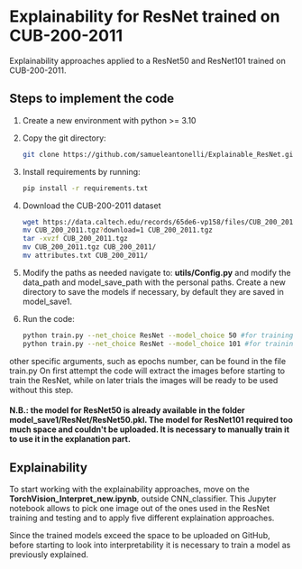 # Explainability for ResNet trained on CUB-200-2011
Explainability approaches applied to a ResNet50 and ResNet101 trained on CUB-200-2011.

## Steps to implement the code

1. Create a new environment with python >= 3.10

2. Copy the git directory: 

   ```bash
   git clone https://github.com/samueleantonelli/Explainable_ResNet.git

3. Install requirements by running:
   ```bash
   pip install -r requirements.txt
   
3. Download the CUB-200-2011 dataset
   ```bash
   wget https://data.caltech.edu/records/65de6-vp158/files/CUB_200_2011.tgz?download=1
   mv CUB_200_2011.tgz?download=1 CUB_200_2011.tgz
   tar -xvzf CUB_200_2011.tgz
   mv CUB_200_2011.tgz CUB_200_2011/
   mv attributes.txt CUB_200_2011/

4. Modify the paths as needed
   navigate to: **utils/Config.py** and modify the data_path and model_save_path with the personal paths.
   Create a new directory to save the models if necessary, by default they are saved in model_save1. 
   
6. Run the code:
    ```bash
    python train.py --net_choice ResNet --model_choice 50 #for training ResNet 50
    python train.py --net_choice ResNet --model_choice 101 #for training ResNet 101
other specific arguments, such as epochs number, can be found in the file train.py
On first attempt the code will extract the images before starting to train the ResNet, while on later trials the images will be ready to be used without this step.

#### N.B.: the model for ResNet50 is already available in the folder model_save1/ResNet/ResNet50.pkl. The model for ResNet101 required too much space and couldn't be uploaded. It is necessary to manually train it to use it in the explanation part. 

## Explainability
To start working with the explainability approaches, move on the **TorchVision_Interpret_new.ipynb**, outside CNN_classifier. This Jupyter notebook allows to pick one image out of the ones used in the ResNet training and testing and to apply five different explaination approaches.

Since the trained models exceed the space to be uploaded on GitHub, before starting to look into interpretability it is necessary to train a model as previously explained.  

